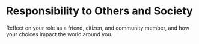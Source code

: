 # Responsibility to Others and Society

Reflect on your role as a friend, citizen, and community member, and how your choices impact the world around you.